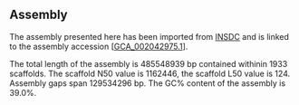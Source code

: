 **Assembly**
--------

The assembly presented here has been imported from [INSDC](http://www.insdc.org) and is linked to the assembly accession [[GCA\_002042975.1](http://www.ebi.ac.uk/ena/data/view/GCA_002042975.1)].

The total length of the assembly is 485548939 bp contained withinin 1933 scaffolds.
The scaffold N50 value is 1162446, the scaffold L50 value is 124.
Assembly gaps span 129534296 bp. The GC% content of the assembly is 39.0%.
